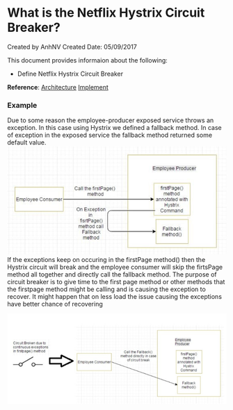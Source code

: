 # What is the Netflix Hystrix Circuit Breaker?

Created by AnhNV Created Date: 05/09/2017

This document provides informaion about the following:

- Define Netflix Hystrix Circuit Breaker

**Reference**: 
[Architecture][hystrix-architecture]
[Implement][hystrix-imp]

### Example
Due to some reason the employee-producer exposed service throws an exception. In this case using Hystrix we defined a fallback method. In case of exception in the exposed service the fallback method returned some default value.
![](https://raw.githubusercontent.com/anhnv33/microservice/master/image2.png)
If the exceptions keep on occuring in the firstPage method() then the Hystrix circuit will break and the employee consumer will skip the firtsPage method all together and directly call the fallback method.
The purpose of circuit breaker is to give time to the first page method or other methods that the firstpage method might be calling and is causing the exception to recover. It might happen that on less load the issue causing the exceptions have better chance of recovering

![](https://raw.githubusercontent.com/anhnv33/microservice/master/image1.png)

[hystrix-architecture]:<http://javainuse.com/spring/spring_hystrix_circuitbreaker>
[hystrix-imp]:<http://www.baeldung.com/spring-cloud-netflix-hystrix>
